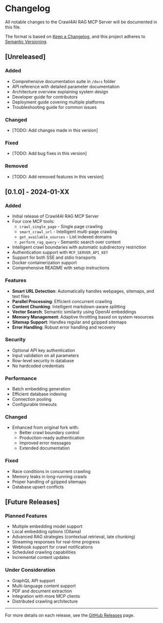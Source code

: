# Changelog

All notable changes to the Crawl4AI RAG MCP Server will be documented in this file.

The format is based on [Keep a Changelog](https://keepachangelog.com/en/1.0.0/),
and this project adheres to [Semantic Versioning](https://semver.org/spec/v2.0.0.html).

## [Unreleased]

### Added
- Comprehensive documentation suite in `/docs` folder
- API reference with detailed parameter documentation
- Architecture overview explaining system design
- Developer guide for contributors
- Deployment guide covering multiple platforms
- Troubleshooting guide for common issues

### Changed
- [TODO: Add changes made in this version]

### Fixed
- [TODO: Add bug fixes in this version]

### Removed
- [TODO: Add removed features in this version]

## [0.1.0] - 2024-01-XX

### Added
- Initial release of Crawl4AI RAG MCP Server
- Four core MCP tools:
  - `crawl_single_page` - Single page crawling
  - `smart_crawl_url` - Intelligent multi-page crawling
  - `get_available_sources` - List indexed domains
  - `perform_rag_query` - Semantic search over content
- Intelligent crawl boundaries with automatic subdirectory restriction
- Authentication support with `MCP_SERVER_API_KEY`
- Support for both SSE and stdio transports
- Docker containerization support
- Comprehensive README with setup instructions

### Features
- **Smart URL Detection**: Automatically handles webpages, sitemaps, and text files
- **Parallel Processing**: Efficient concurrent crawling
- **Content Chunking**: Intelligent markdown-aware splitting
- **Vector Search**: Semantic similarity using OpenAI embeddings
- **Memory Management**: Adaptive throttling based on system resources
- **Sitemap Support**: Handles regular and gzipped sitemaps
- **Error Handling**: Robust error handling and recovery

### Security
- Optional API key authentication
- Input validation on all parameters
- Row-level security in database
- No hardcoded credentials

### Performance
- Batch embedding generation
- Efficient database indexing
- Connection pooling
- Configurable timeouts

### Changed
- Enhanced from original fork with:
  - Better crawl boundary control
  - Production-ready authentication
  - Improved error messages
  - Extended documentation

### Fixed
- Race conditions in concurrent crawling
- Memory leaks in long-running crawls
- Proper handling of gzipped sitemaps
- Database upsert conflicts

## [Future Releases]

### Planned Features
- Multiple embedding model support
- Local embedding options (Ollama)
- Advanced RAG strategies (contextual retrieval, late chunking)
- Streaming responses for real-time progress
- Webhook support for crawl notifications
- Scheduled crawling capabilities
- Incremental content updates

### Under Consideration
- GraphQL API support
- Multi-language content support
- PDF and document extraction
- Integration with more MCP clients
- Distributed crawling architecture

---

For more details on each release, see the [GitHub Releases](https://github.com/coleam00/mcp-crawl4ai-rag/releases) page.